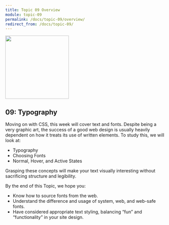 ```yaml
---
title: Topic 09 Overview
module: topic-09
permalink: /docs/topic-09/overview/
redirect_from: /docs/topic-09/
---
```


<img src="../img/intro-img-typography.svg" style="width: 200px; margin: auto;" >

## 09: Typography

Moving on with CSS, this week will cover text and fonts. Despite being a very graphic art, the success of a good web design is usually heavily dependent on how it treats its use of written elements. To study this, we will look at:

- Typography
- Choosing Fonts
- Normal, Hover, and Active States

Grasping these concepts will make your text visually interesting without sacrificing structure and legibility.

By the end of this Topic, we hope you:
- Know how to source fonts from the web.
- Understand the difference and usage of system, web, and web-safe fonts.
- Have considered appropriate text styling, balancing “fun” and “functionality” in your site design.
